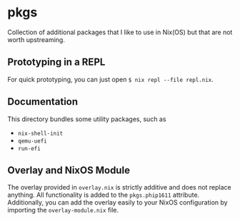 # pkgs

Collection of additional packages that I like to use in Nix(OS) but that are not
worth upstreaming.

## Prototyping in a REPL

For quick prototyping, you can just open `$ nix repl --file repl.nix`.

## Documentation

This directory bundles some utility packages, such as

- `nix-shell-init`
- `qemu-uefi`
- `run-efi`

## Overlay and NixOS Module

The overlay provided in `overlay.nix` is strictly additive and does not replace
anything. All functionality is added to the `pkgs.phip1611` attribute.
Additionally, you can add the overlay easily to your NixOS configuration by
importing the `overlay-module.nix` file.
